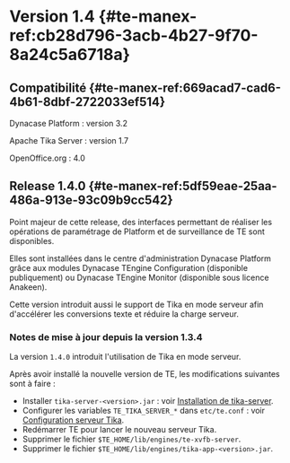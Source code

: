 # Version 1.4 {#te-manex-ref:cb28d796-3acb-4b27-9f70-8a24c5a6718a}

## Compatibilité {#te-manex-ref:669acad7-cad6-4b61-8dbf-2722033ef514}

Dynacase Platform
:  version 3.2

Apache Tika Server
:  version 1.7

OpenOffice.org
:  4.0


## Release 1.4.0 {#te-manex-ref:5df59eae-25aa-486a-913e-93c09b9cc542}

Point majeur de cette release, des interfaces permettant de réaliser les
opérations de paramétrage de Platform et de surveillance de TE sont
disponibles.

Elles sont installées dans le centre d'administration Dynacase Platform grâce
aux modules Dynacase TEngine Configuration (disponible publiquement) ou
Dynacase TEngine Monitor (disponible sous licence Anakeen).

Cette version introduit aussi le support de Tika en mode serveur afin
d'accélérer les conversions texte et réduire la charge serveur.

### Notes de mise à jour depuis la version 1.3.4

La version `1.4.0` introduit l'utilisation de Tika en mode serveur.

Après avoir installé la nouvelle version de TE, les modifications suivantes
sont à faire :

* Installer `tika-server-<version>.jar` : voir [Installation de
  tika-server](#tika-server).
* Configurer les variables `TE_TIKA_SERVER_*` dans `etc/te.conf` : voir
  [Configuration serveur Tika](#te-manex-ref:0260dfe8-d1c9-40c8-b2ba-666988ae4c09).
* Redémarrer TE pour lancer le nouveau serveur Tika.
* Supprimer le fichier `$TE_HOME/lib/engines/te-xvfb-server`.
* Supprimer le fichier `$TE_HOME/lib/engines/tika-app-<version>.jar`.


